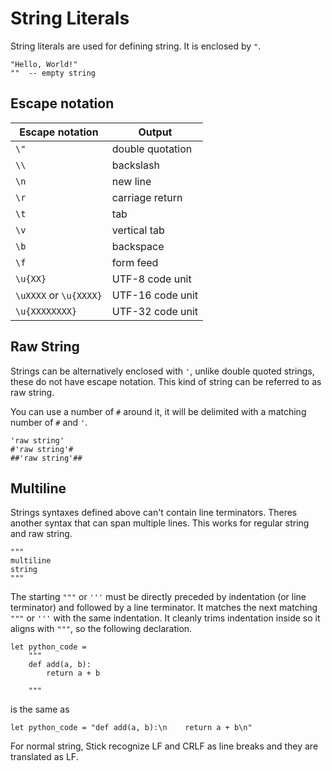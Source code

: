 # String Literals

String literals are used for defining string. It is enclosed by `"`.

```stick
"Hello, World!"
""  -- empty string
```

## Escape notation

| Escape notation        | Output           |
| ---------------------- | ---------------- |
| `\"`                   | double quotation |
| `\\`                   | backslash        |
| `\n`                   | new line         |
| `\r`                   | carriage return  |
| `\t`                   | tab              |
| `\v`                   | vertical tab     |
| `\b`                   | backspace        |
| `\f`                   | form feed        |
| `\u{XX}`               | UTF-8 code unit  |
| `\uXXXX` or `\u{XXXX}` | UTF-16 code unit |
| `\u{XXXXXXXX}`         | UTF-32 code unit |

## Raw String

Strings can be alternatively enclosed with `'`, unlike double quoted strings, these do not have escape notation. This kind of string can be referred to as raw string.

You can use a number of `#` around it, it will be delimited with a matching number of `#` and `'`.

```stick
'raw string'
#'raw string'#
##'raw string'##
```

## Multiline

Strings syntaxes defined above can't contain line terminators. Theres another syntax that can span multiple lines. This works for regular string and raw string.

```stick
"""
multiline
string
"""
```

The starting `"""` or `'''` must be directly preceded by indentation (or line terminator) and followed by a line terminator. It matches the next matching `"""` or `'''` with the same indentation. It cleanly trims indentation inside so it aligns with `"""`, so the following declaration.

```stick
let python_code =
    """
    def add(a, b):
        return a + b

    """
```

is the same as

```stick
let python_code = "def add(a, b):\n    return a + b\n"
```

For normal string, Stick recognize LF and CRLF as line breaks and they are translated as LF.

